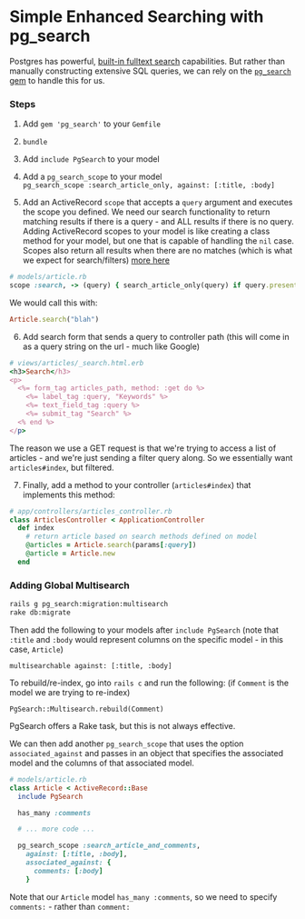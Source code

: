 # Simple Enhanced Searching with pg_search

Postgres has powerful, [built-in fulltext search](http://www.postgresql.org/docs/9.5/static/textsearch.html) capabilities. But rather than manually constructing extensive SQL queries, we can rely on the [`pg_search` gem](https://github.com/Casecommons/pg_search/blob/master/README.md) to handle this for us.

### Steps

1. Add `gem 'pg_search'` to your `Gemfile`
2. `bundle`
3. Add `include PgSearch` to your model
4. Add a `pg_search_scope` to your model   
`pg_search_scope :search_article_only, against: [:title, :body]`

5. Add an ActiveRecord `scope` that accepts a `query` argument and executes the scope you defined. We need our search functionality to return matching results if there is a query - and ALL results if there is no query.
Adding ActiveRecord scopes to your model is like creating a class method for your model, but one that is capable of handling the `nil` case. Scopes also return all results when there are no matches (which is what we expect for search/filters) [more here](http://aspiringwebdev.com/use-activerecord-scopes-not-class-methods-in-rails-to-avoid-errors/)
```rb
# models/article.rb
scope :search, -> (query) { search_article_only(query) if query.present? }
```
We would call this with:
```ruby
Article.search("blah")
```
6. Add search form that sends a query to controller path (this will come in as a query string on the url - much like Google)
```rb
# views/articles/_search.html.erb
<h3>Search</h3>
<p>
  <%= form_tag articles_path, method: :get do %>
    <%= label_tag :query, "Keywords" %>
    <%= text_field_tag :query %>
    <%= submit_tag "Search" %>
  <% end %>
</p>
```
The reason we use a GET request is that we're trying to access a list of articles - and we're just sending a filter query along. So we essentially want `articles#index`, but filtered.

7. Finally, add a method to your controller (`articles#index`) that implements this method:

```ruby
# app/controllers/articles_controller.rb
class ArticlesController < ApplicationController
  def index
    # return article based on search methods defined on model
    @articles = Article.search(params[:query])
    @article = Article.new
  end
```

### Adding Global Multisearch

```sh
rails g pg_search:migration:multisearch
rake db:migrate
```

Then add the following to your models after `include PgSearch` (note that `:title` and `:body` would represent columns on the specific model - in this case, `Article`)

`multisearchable against: [:title, :body]`

To rebuild/re-index, go into `rails c` and run the following:
(if `Comment` is the model we are trying to re-index)

`PgSearch::Multisearch.rebuild(Comment)`

PgSearch offers a Rake task, but this is not always effective.

We can then add another `pg_search_scope` that uses the option `associated_against` and passes in an object that specifies the associated model and the columns of that associated model.

```ruby
# models/article.rb
class Article < ActiveRecord::Base
  include PgSearch

  has_many :comments

  # ... more code ...

  pg_search_scope :search_article_and_comments,
    against: [:title, :body],
    associated_against: {
      comments: [:body]
    }
```

Note that our `Article` model `has_many :comments`, so we need to specify `comments:` - rather than `comment:`
